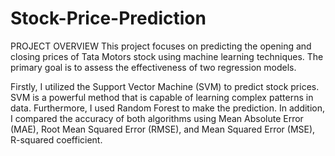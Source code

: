 # Stock-Price-Prediction

PROJECT OVERVIEW
This project focuses on predicting the opening and closing prices of Tata Motors stock using machine learning techniques. The primary goal is to assess the effectiveness of two regression models.

 Firstly, I utilized the Support Vector Machine (SVM) to predict stock prices. SVM is a powerful method that is capable of learning complex patterns in data. Furthermore, I used Random Forest to make the prediction. 
In addition, I compared the accuracy of both algorithms using Mean Absolute Error (MAE), Root Mean Squared Error (RMSE), and Mean Squared Error (MSE), R-squared coefficient.
